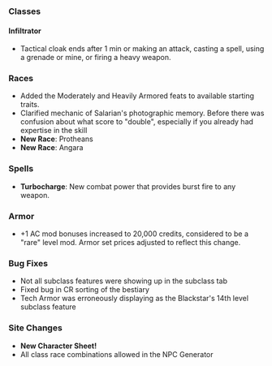 ### Classes
#### Infiltrator
* Tactical cloak ends after 1 min or making an attack, casting a spell, using a grenade or mine, or firing a heavy weapon.

### Races
* Added the Moderately and Heavily Armored feats to available starting traits.
* Clarified mechanic of Salarian's photographic memory. Before there was confusion about what score to "double", especially if you already had expertise in the skill
* __New Race__: Protheans
* __New Race__: Angara

### Spells
* __Turbocharge__: New combat power that provides burst fire to any weapon.

### Armor
* +1 AC mod bonuses increased to 20,000 credits, considered to be a "rare" level mod. Armor set prices adjusted to reflect this change.

### Bug Fixes
* Not all subclass features were showing up in the subclass tab
* Fixed bug in CR sorting of the bestiary
* Tech Armor was erroneously displaying as the Blackstar's 14th level subclass feature

### Site Changes
* __New Character Sheet!__
* All class race combinations allowed in the NPC Generator

